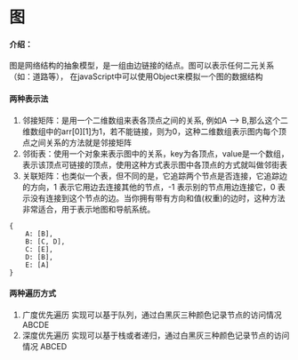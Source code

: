# 图

#### 介绍：

图是网络结构的抽象模型，是一组由边链接的结点。图可以表示任何二元关系（如：道路等），
在javaScript中可以使用Object来模拟一个图的数据结构
#### 两种表示法
1. 邻接矩阵：是用一个二维数组来表各顶点之间的关系, 例如A --> B,那么这个二维数组中的arr[0][1]为1，若不能链接，则为0，这种二维数组表示图内每个顶点之间关系的方法就是邻接矩阵
2. 邻街表：使用一个对象来表示图中的关系，key为各顶点，value是一个数组，表示该顶点可链接的顶点，使用这种方式表示图中各顶点的方式就叫做邻街表
3. 关联矩阵：也类似一个表，但不同的是，它追踪两个节点是否连接，它追踪边的方向，1 表示它用边去连接其他的节点，-1 表示别的节点用边连接它，0 表示没有连接到这个节点的边。当你拥有带有方向和值(权重)的边时，这种方法非常适合，用于表示地图和导航系统。
```
{
    A: [B],
    B: [C, D],
    C: [E],
    D: [B],
    E: [A]
}
```
#### 两种遍历方式
1. 广度优先遍历 实现可以基于队列，通过白黑灰三种颜色记录节点的访问情况 ABCDE
1. 深度优先遍历 实现可以基于栈或者递归，通过白黑灰三种颜色记录节点的访问情况 ABCED
